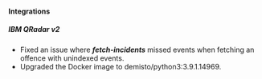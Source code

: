 
#### Integrations
##### IBM QRadar v2
- Fixed an issue where ***fetch-incidents*** missed events when fetching an offence with unindexed events.
- Upgraded the Docker image to demisto/python3:3.9.1.14969.
